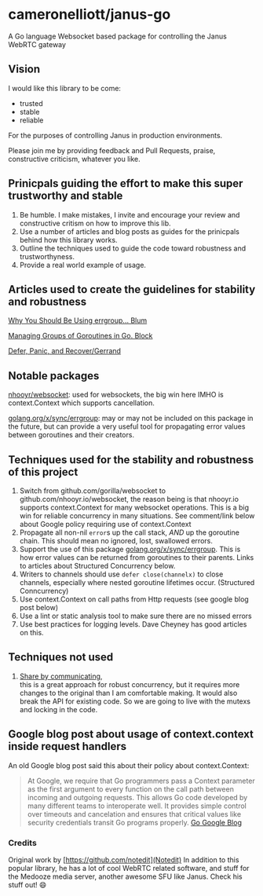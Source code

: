 # cameronelliott/janus-go

A Go language Websocket based package for controlling the Janus WebRTC gateway

## Vision

I would like this library to be come:
- trusted
- stable
- reliable

For the purposes of controlling Janus in production environments.
  
Please join me by providing feedback and Pull Requests,
praise, constructive criticism, whatever you like.


## Prinicpals guiding the effort to make this super trustworthy and stable


1. Be humble. I make mistakes, I invite and encourage your review and constructive critism on how to improve this lib.
1. Use a number of articles and blog posts as guides for the prinicpals behind how this library works.
1. Outline the techniques used to guide the code toward robustness and trustworthyness.
1. Provide a real world example of usage.


## Articles used to create the guidelines for stability and robustness

[Why You Should Be Using errgroup... Blum](https://bionic.fullstory.com/why-you-should-be-using-errgroup-withcontext-in-golang-server-handlers/)
    
[Managing Groups of Goroutines in Go. Block](https://medium.com/swlh/managing-groups-of-gorutines-in-go-ee7523e3eaca)

[Defer, Panic, and Recover/Gerrand](https://blog.golang.org/defer-panic-and-recover)


## Notable packages 

[nhooyr/websocket](https://github.com/nhooyr/websocket): used for websockets, the big win here IMHO is context.Context which supports cancellation.

[golang.org/x/sync/errgroup](https://pkg.go.dev/golang.org/x/sync/errgroup): may or may not be included on this package in the future, but can provide a very useful tool for propagating error values between goroutines and their creators.


## Techniques used for the stability and robustness of this project

1. Switch from github.com/gorilla/websocket to github.com/nhooyr.io/websocket, the reason being is that nhooyr.io supports context.Context for many websocket operations. This is a big win for reliable concurrency in many situations. See comment/link below about Google policy requiring use of context.Context
1. Propagate all non-nil `error`s up the call stack, *AND* up the goroutine chain. This should mean no ignored, lost, swallowed errors. 
1. Support the use of this package [golang.org/x/sync/errgroup](https://pkg.go.dev/golang.org/x/sync/errgroup). This is how error values can be returned from goroutines to their parents. Links to articles about Structured Concurrency below.
1. Writers to channels should use `defer close(channelx)` to close channels, especially where nested goroutine lifetimes occur. (Structured Conncurrency)
1. Use context.Context on call paths from Http requests (see google blog post below)
1. Use a lint or static analysis tool to make sure there are no missed errors
1. Use best practices for logging levels. Dave Cheyney has good articles on this.


## Techniques not used
1. [Share by communicating](https://golang.org/doc/effective_go.html#sharing),  
this is a great approach for robust concurrency, 
but it requires more changes to the original than I am comfortable making.
It would also break the API for existing code.
So we are going to live with the mutexs and locking in the code.


## Google blog post about usage of context.context inside request handlers

An old Google blog post said this about their policy about context.Context:
> At Google, we require that Go programmers pass a Context parameter as the first argument to every function on the call path between incoming and outgoing requests. This allows Go code developed by many different teams to interoperate well. It provides simple control over timeouts and cancelation and ensures that critical values like security credentials transit Go programs properly.
[Go Google Blog](https://blog.golang.org/context)


### Credits 
Original work by [https://github.com/notedit](Notedit)
In addition to this popular library, he has a lot
of cool WebRTC related software, and stuff for the Medooze media server, another awesome
SFU like Janus. Check his stuff out! :smile:








